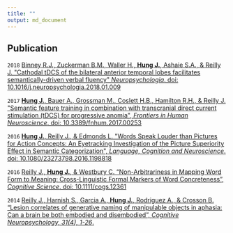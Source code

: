 ```yaml
---
title: ""
output: md_document
---
```


## Publication

`2018` [Binney R.J., Zuckerman B.M., Waller H., **Hung J.**, Ashaie S.A., & Reilly J.  "Cathodal tDCS of the bilateral anterior temporal lobes facilitates semantically-driven verbal fluency" _Neuropsychologia_. doi: 10.1016/j.neuropsychologia.2018.01.009]()

`2017` [**Hung J.**, Bauer A., Grossman M., Coslett H.B., Hamilton R.H., & Reilly J. "Semantic feature training in combination with transcranial direct current stimulation (tDCS) for progressive anomia", _Frontiers in Human Neuroscience_. doi: 10.3389/fnhum.2017.00253]()

`2016` [**Hung J.**, Reilly J., & Edmonds L. "Words Speak Louder than Pictures for Action Concepts: An Eyetracking Investigation of the Picture Superiority Effect in Semantic Categorization", _Language, Cognition and Neuroscience_. doi: 10.1080/23273798.2016.1198818]()

`2016` [Reilly J., **Hung J.**, & Westbury C. “Non-Arbitrariness in Mapping Word Form to Meaning: Cross-Linguistic Formal Markers of Word Concreteness”,  _Cognitive Science_.  doi: 10.1111/cogs.12361]()

`2014` [Reilly J., Harnish S., Garcia A., **Hung J.**, Rodriguez A., & Crosson B. “Lesion correlates of generative naming of manipulable objects in aphasia: Can a brain be both embodied and disembodied”,  _Cognitive Neuropsychology, 31(4), 1-26_.]()
